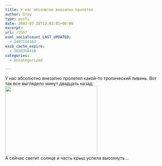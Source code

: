 ```yaml
---
title: У нас абсолютно внезапно пролетел
author: Gray
type: posts
date: 2003-07-28T13:03:01+00:00
excerpt:
url: /3557
esml_socialcount_LAST_UPDATED:
  - 1497134163
essb_cache_expire:
  - 1616358410
categories:
  - Uncategorized

---
```








У нас абсолютно внезапно пролетел какой-то тропический ливень. Вот так все выглядело минут двадцать назад:  
<img src="https://i1.wp.com/www.searchengines.ru/blog/images/rain.jpg?resize=300%2C225" width="300" height="225" alt="" border="0" data-recalc-dims="1" />  
А сейчас светит солнце и часть крыш успела высохнуть&#8230;